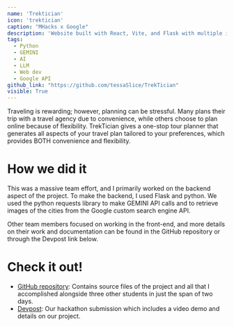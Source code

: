 ```yaml
---
name: 'Trektician'
icon: 'trektician'
caption: "MHacks x Google"
description: 'Website built with React, Vite, and Flask with multiple integrated Google APIs in the backend.'
tags:
  - Python
  - GEMINI
  - AI
  - LLM
  - Web dev
  - Google API
github_link: "https://github.com/tessaSlice/TrekTician"
visible: True
---
```


Traveling is rewarding; however, planning can be stressful. Many plans their trip with a travel agency due to convenience, while others choose to plan online because of flexibility. TrekTician gives a one-stop tour planner that generates all aspects of your travel plan tailored to your preferences, which provides BOTH convenience and flexibility.

# How we did it

This was a massive team effort, and I primarily worked on the backend aspect of the project. To make the backend, I used Flask and python. We used the python requests library to make GEMINI API calls and to retrieve images of the cities from the Google custom search engine API. 

Other team members focused on working in the front-end, and more details on their work and documentation can be found in the GitHub repository or through the Devpost link below. 

# Check it out!

- [GitHub repository](https://github.com/tessaSlice/TrekTician): Contains source files of the project and all that I accomplished alongside three other students in just the span of two days. 
- [Devpost](https://devpost.com/software/trektician-simplify-travel-planning-without-sacrificing-fun): Our hackathon submission which includes a video demo and details on our project. 

